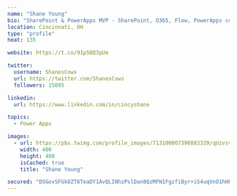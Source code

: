 ```yaml
---
name: "Shane Young"
bio: "SharePoint & PowerApps MVP - SharePoint, O365, Flow, PowerApps consulting? @PowerApps911 | Pure Snark? You found it."
location: Cincinnati, OH
type: "profile"
heat: 135

website: https://t.co/91p5BQ3pUe

twitter:
  username: ShanesCows
  url: https://twitter.com/ShanesCows
  followers: 15095

linkedin:
  url: https://www.linkedin.com/in/cincyshane

topics:
  - Power Apps

images:
  - url: https://pbs.twimg.com/profile_images/713100007398883329/qUzvsvQ3_400x400.jpg
    width: 400
    height: 400
    isCached: true
    title: "Shane Young"

secured: "DSGovSFGkOZT6TeaDY1AvQLINhzPslDan8QzMFN1FgzfiByr+iS4uqVnO1hHPJQBgjC0miUzdUZGBZ1KBs/QuSaez3tHhC6RcfzXSuqIHSYIIip2uy5Q55GuPPY50T1GYSllfemdxa3amSfyXhCWZASp+yADkijtztlLDGDygRzcGs7cRQ/uMRVDZFk9i4Rl/SOfDHoW5riN9KLY9DBr9Tu133KnBBM5yFMy2TbqBHXgz9gEwKz/DZyLylFC+1oWZko+nZUj3fa6l+A2f3J94SA5pKhTP8HuavLsrImXI4k18g4nFs09mS8QbPHncrEWAZLlVg9jae3X3m+CoGa6F+qXFKvLrrPtnKZ4JBLZmzuyLOBmZ7x/rBrF3O5Y+wVEinrUVocQLCDwpqvh76VxZ8kIS/t0NWrvE4vjsTTyFPs=;D9XnOI+ANiHlpC2xOnBBdg=="
---
```



